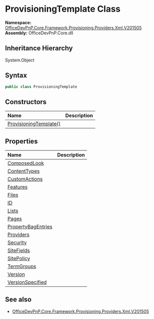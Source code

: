 # ProvisioningTemplate Class
  

**Namespace:** [OfficeDevPnP.Core.Framework.Provisioning.Providers.Xml.V201505](OfficeDevPnP.Core.Framework.Provisioning.Providers.Xml.V201505.md)  
**Assembly:** OfficeDevPnP.Core.dll  
## Inheritance Hierarchy
System.Object  
## Syntax
```C#
public class ProvisioningTemplate
```
## Constructors
|**Name**|**Description**|
|:-----|:-----|
| [ProvisioningTemplate()](OfficeDevPnP.Core.Framework.Provisioning.Providers.Xml.V201505.ProvisioningTemplate.ctor1.md) |  
## Properties
|**Name**|**Description**|
|:-----|:-----|
| [ComposedLook](OfficeDevPnP.Core.Framework.Provisioning.Providers.Xml.V201505.ProvisioningTemplate.ComposedLook.md) | 
| [ContentTypes](OfficeDevPnP.Core.Framework.Provisioning.Providers.Xml.V201505.ProvisioningTemplate.ContentTypes.md) | 
| [CustomActions](OfficeDevPnP.Core.Framework.Provisioning.Providers.Xml.V201505.ProvisioningTemplate.CustomActions.md) | 
| [Features](OfficeDevPnP.Core.Framework.Provisioning.Providers.Xml.V201505.ProvisioningTemplate.Features.md) | 
| [Files](OfficeDevPnP.Core.Framework.Provisioning.Providers.Xml.V201505.ProvisioningTemplate.Files.md) | 
| [ID](OfficeDevPnP.Core.Framework.Provisioning.Providers.Xml.V201505.ProvisioningTemplate.ID.md) | 
| [Lists](OfficeDevPnP.Core.Framework.Provisioning.Providers.Xml.V201505.ProvisioningTemplate.Lists.md) | 
| [Pages](OfficeDevPnP.Core.Framework.Provisioning.Providers.Xml.V201505.ProvisioningTemplate.Pages.md) | 
| [PropertyBagEntries](OfficeDevPnP.Core.Framework.Provisioning.Providers.Xml.V201505.ProvisioningTemplate.PropertyBagEntries.md) | 
| [Providers](OfficeDevPnP.Core.Framework.Provisioning.Providers.Xml.V201505.ProvisioningTemplate.Providers.md) | 
| [Security](OfficeDevPnP.Core.Framework.Provisioning.Providers.Xml.V201505.ProvisioningTemplate.Security.md) | 
| [SiteFields](OfficeDevPnP.Core.Framework.Provisioning.Providers.Xml.V201505.ProvisioningTemplate.SiteFields.md) | 
| [SitePolicy](OfficeDevPnP.Core.Framework.Provisioning.Providers.Xml.V201505.ProvisioningTemplate.SitePolicy.md) | 
| [TermGroups](OfficeDevPnP.Core.Framework.Provisioning.Providers.Xml.V201505.ProvisioningTemplate.TermGroups.md) | 
| [Version](OfficeDevPnP.Core.Framework.Provisioning.Providers.Xml.V201505.ProvisioningTemplate.Version.md) | 
| [VersionSpecified](OfficeDevPnP.Core.Framework.Provisioning.Providers.Xml.V201505.ProvisioningTemplate.VersionSpecified.md) | 
## See also
- [OfficeDevPnP.Core.Framework.Provisioning.Providers.Xml.V201505](OfficeDevPnP.Core.Framework.Provisioning.Providers.Xml.V201505.md)
